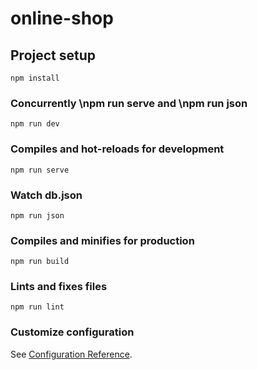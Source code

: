 # online-shop

## Project setup
```
npm install
```
### Concurrently \npm run serve  and  \npm run json
```
npm run dev
```

### Compiles and hot-reloads for development
```
npm run serve
```
### Watch db.json
```
npm run json
```

### Compiles and minifies for production
```
npm run build
```

### Lints and fixes files
```
npm run lint
```

### Customize configuration
See [Configuration Reference](https://cli.vuejs.org/config/).
